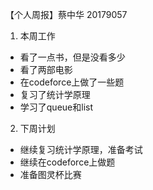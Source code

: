 【个人周报】蔡中华 20179057

1. 本周工作
- 看了一点书，但是没看多少
- 看了两部电影
- 在codeforce上做了一些题
- 复习了统计学原理
- 学习了queue和list
2. 下周计划
- 继续复习统计学原理，准备考试
- 继续在codeforce上做题
- 准备图灵杯比赛
